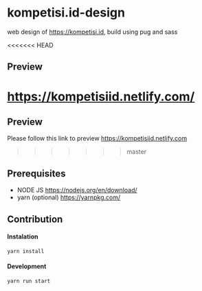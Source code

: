 # kompetisi.id-design
web design of https://kompetisi.id, build using pug and sass

<<<<<<< HEAD
## Preview 
https://kompetisiid.netlify.com/
=======
## Preview
Please follow this link to preview https://kompetisiid.netlify.com
>>>>>>> master

## Prerequisites
- NODE JS https://nodejs.org/en/download/
- yarn (optional) https://yarnpkg.com/

## Contribution

#### Instalation
```
yarn install
```

#### Development 
```
yarn run start
```
